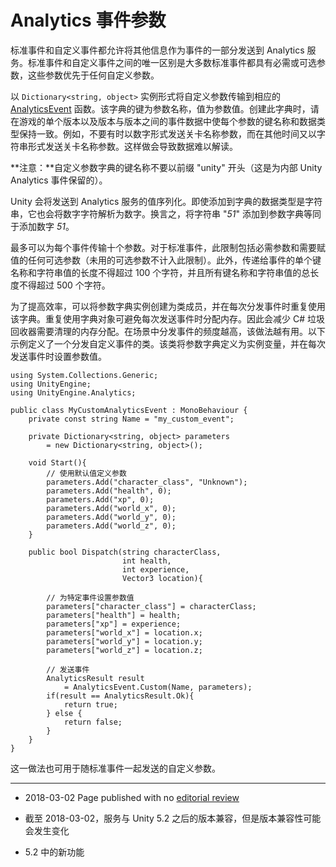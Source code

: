 # Analytics 事件参数

标准事件和自定义事件都允许将其他信息作为事件的一部分发送到 Analytics 服务。标准事件和自定义事件之间的唯一区别是大多数标准事件都具有必需或可选参数，这些参数优先于任何自定义参数。

以 `Dictionary<string, object>` 实例形式将自定义参数传输到相应的 [AnalyticsEvent](../ScriptReference/Analytics.AnalyticsEvent.html) 函数。该字典的键为参数名称，值为参数值。创建此字典时，请在游戏的单个版本以及版本与版本之间的事件数据中使每个参数的键名称和数据类型保持一致。例如，不要有时以数字形式发送关卡名称参数，而在其他时间又以字符串形式发送关卡名称参数。这样做会导致数据难以解读。

**注意：**自定义参数字典的键名称不要以前缀 "unity" 开头（这是为内部 Unity Analytics 事件保留的）。

Unity 会将发送到 Analytics 服务的值序列化。即使添加到字典的数据类型是字符串，它也会将数字字符解析为数字。换言之，将字符串 "_51_" 添加到参数字典等同于添加数字 _51_。

最多可以为每个事件传输十个参数。对于标准事件，此限制包括必需参数和需要赋值的任何可选参数（未用的可选参数不计入此限制）。此外，传递给事件的单个键名称和字符串值的长度不得超过 100 个字符，并且所有键名称和字符串值的总长度不得超过 500 个字符。

为了提高效率，可以将参数字典实例创建为类成员，并在每次分发事件时重复使用该字典。重复使用字典对象可避免每次发送事件时分配内存。因此会减少 C# 垃圾回收器需要清理的内存分配。在场景中分发事件的频度越高，该做法越有用。以下示例定义了一个分发自定义事件的类。该类将参数字典定义为实例变量，并在每次发送事件时设置参数值。

````
using System.Collections.Generic;
using UnityEngine;
using UnityEngine.Analytics;

public class MyCustomAnalyticsEvent : MonoBehaviour {
    private const string Name = "my_custom_event";

    private Dictionary<string, object> parameters 
        = new Dictionary<string, object>();

    void Start(){
        // 使用默认值定义参数
        parameters.Add("character_class", "Unknown");
        parameters.Add("health", 0);
        parameters.Add("xp", 0);
        parameters.Add("world_x", 0);
        parameters.Add("world_y", 0);
        parameters.Add("world_z", 0);
    }

    public bool Dispatch(string characterClass, 
                         int health, 
                         int experience, 
                         Vector3 location){
                         
        // 为特定事件设置参数值
        parameters["character_class"] = characterClass;
        parameters["health"] = health;
        parameters["xp"] = experience;
        parameters["world_x"] = location.x;
        parameters["world_y"] = location.y;
        parameters["world_z"] = location.z;

        // 发送事件
        AnalyticsResult result 
            = AnalyticsEvent.Custom(Name, parameters);
        if(result == AnalyticsResult.Ok){
            return true;
        } else {
            return false;
        }
    }
}
````

这一做法也可用于随标准事件一起发送的自定义参数。

---

* <span class="page-edit">2018-03-02 Page published with no [editorial review](DocumentationEditorialReview.html)
</span>

* <span class="page-edit">截至 2018-03-02，服务与 Unity 5.2 之后的版本兼容，但是版本兼容性可能会发生变化</span>

* <span class="page-history">5.2 中的新功能</span>

